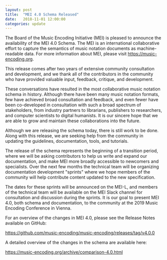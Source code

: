 ```yaml
---
layout: post
title:  "MEI 4.0 Schema Released"
date:   2018-11-01 12:00:00
categories: update
---
```


The Board of the Music Encoding Initiative (MEI) is pleased to announce the availability of the MEI 4.0 Schema. The MEI is an international collaborative effort to capture the semantics of music notation documents as machine-readable data. For more information about MEI, please visit https://music-encoding.org.

This release comes after two years of extensive community consultation and development, and we thank all of the contributors in the community who have provided valuable input, feedback, critique, and development.

These conversations have resulted in the most collaborative music notation schema in history. Although there have been many music notation formats, few have achieved broad consultation and feedback, and even fewer have been co-developed in consultation with such a broad spectrum of stakeholders, from industry partners to librarians, publishers to researchers, and computer scientists to digital humanists. It is our sincere hope that we are able to grow and maintain these collaborations into the future.

Although we are releasing the schema today, there is still work to be done. Along with this release, we are seeking help from the community in updating the guidelines, documentation, tools, and tutorials. 

The release of the schema represents the beginning of a transition period, where we will be asking contributors to help us write and expand our documentation, and make MEI more broadly accessible to newcomers and specialists. Over the next few months the technical team will be organizing documentation development "sprints" where we hope members of the community will help contribute content updated to the new specification.

The dates for these sprints will be announced on the MEI-L, and members of the technical team will be available on the MEI Slack channel for consultation and discussion during the sprints. It is our goal to present MEI 4.0, both schema and documentation, to the community at the 2019 Music Encoding Conference in Vienna. 

For an overview of the changes in MEI 4.0, please see the Release Notes available on GitHub:

https://github.com/music-encoding/music-encoding/releases/tag/v4.0.0

A detailed overview of the changes in the schema are available here:

https://music-encoding.org/archive/comparison-4.0.html
